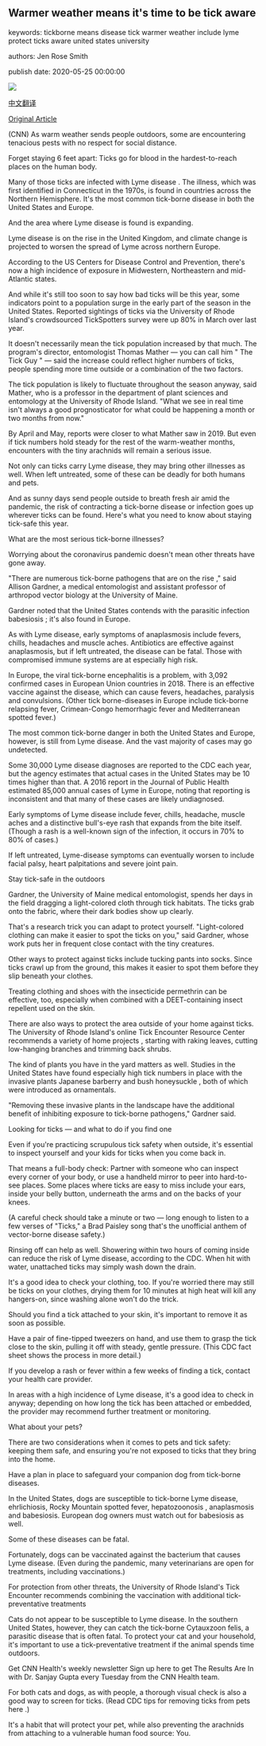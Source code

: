 ## Warmer weather means it's time to be tick aware

keywords: tickborne means disease tick warmer weather include lyme protect ticks aware united states university

authors: Jen Rose Smith

publish date: 2020-05-25 00:00:00

![](https://cdn.cnn.com/cnnnext/dam/assets/200522165811-01-tick-lyme-disease-safety-wellness-super-tease.jpg)

[中文翻译](Warmer%20weather%20means%20it%27s%20time%20to%20be%20tick%20aware_zh.md)

[Original Article](https://edition.cnn.com/2020/05/25/health/tick-lyme-disease-safety-wellness/index.html)

(CNN) As warm weather sends people outdoors, some are encountering tenacious pests with no respect for social distance.

Forget staying 6 feet apart: Ticks go for blood in the hardest-to-reach places on the human body.

Many of those ticks are infected with Lyme disease . The illness, which was first identified in Connecticut in the 1970s, is found in countries across the Northern Hemisphere. It's the most common tick-borne disease in both the United States and Europe.

And the area where Lyme disease is found is expanding.

Lyme disease is on the rise in the United Kingdom, and climate change is projected to worsen the spread of Lyme across northern Europe.

According to the US Centers for Disease Control and Prevention, there's now a high incidence of exposure in Midwestern, Northeastern and mid-Atlantic states.

And while it's still too soon to say how bad ticks will be this year, some indicators point to a population surge in the early part of the season in the United States. Reported sightings of ticks via the University of Rhode Island's crowdsourced TickSpotters survey were up 80% in March over last year.

It doesn't necessarily mean the tick population increased by that much. The program's director, entomologist Thomas Mather — you can call him " The Tick Guy " — said the increase could reflect higher numbers of ticks, people spending more time outside or a combination of the two factors.

The tick population is likely to fluctuate throughout the season anyway, said Mather, who is a professor in the department of plant sciences and entomology at the University of Rhode Island. "What we see in real time isn't always a good prognosticator for what could be happening a month or two months from now."

By April and May, reports were closer to what Mather saw in 2019. But even if tick numbers hold steady for the rest of the warm-weather months, encounters with the tiny arachnids will remain a serious issue.

Not only can ticks carry Lyme disease, they may bring other illnesses as well. When left untreated, some of these can be deadly for both humans and pets.

And as sunny days send people outside to breath fresh air amid the pandemic, the risk of contracting a tick-borne disease or infection goes up wherever ticks can be found. Here's what you need to know about staying tick-safe this year.

What are the most serious tick-borne illnesses?

Worrying about the coronavirus pandemic doesn't mean other threats have gone away.

"There are numerous tick-borne pathogens that are on the rise ," said Allison Gardner, a medical entomologist and assistant professor of arthropod vector biology at the University of Maine.

Gardner noted that the United States contends with the parasitic infection babesiosis ; it's also found in Europe.

As with Lyme disease, early symptoms of anaplasmosis include fevers, chills, headaches and muscle aches. Antibiotics are effective against anaplasmosis, but if left untreated, the disease can be fatal. Those with compromised immune systems are at especially high risk.

In Europe, the viral tick-borne encephalitis is a problem, with 3,092 confirmed cases in European Union countries in 2018. There is an effective vaccine against the disease, which can cause fevers, headaches, paralysis and convulsions. (Other tick borne-diseases in Europe include tick-borne relapsing fever, Crimean-Congo hemorrhagic fever and Mediterranean spotted fever.)

The most common tick-borne danger in both the United States and Europe, however, is still from Lyme disease. And the vast majority of cases may go undetected.

Some 30,000 Lyme disease diagnoses are reported to the CDC each year, but the agency estimates that actual cases in the United States may be 10 times higher than that. A 2016 report in the Journal of Public Health estimated 85,000 annual cases of Lyme in Europe, noting that reporting is inconsistent and that many of these cases are likely undiagnosed.

Early symptoms of Lyme disease include fever, chills, headache, muscle aches and a distinctive bull's-eye rash that expands from the bite itself. (Though a rash is a well-known sign of the infection, it occurs in 70% to 80% of cases.)

If left untreated, Lyme-disease symptoms can eventually worsen to include facial palsy, heart palpitations and severe joint pain.

Stay tick-safe in the outdoors

Gardner, the University of Maine medical entomologist, spends her days in the field dragging a light-colored cloth through tick habitats. The ticks grab onto the fabric, where their dark bodies show up clearly.

That's a research trick you can adapt to protect yourself. "Light-colored clothing can make it easier to spot the ticks on you," said Gardner, whose work puts her in frequent close contact with the tiny creatures.

Other ways to protect against ticks include tucking pants into socks. Since ticks crawl up from the ground, this makes it easier to spot them before they slip beneath your clothes.

Treating clothing and shoes with the insecticide permethrin can be effective, too, especially when combined with a DEET-containing insect repellent used on the skin.

There are also ways to protect the area outside of your home against ticks. The University of Rhode Island's online Tick Encounter Resource Center recommends a variety of home projects , starting with raking leaves, cutting low-hanging branches and trimming back shrubs.

The kind of plants you have in the yard matters as well. Studies in the United States have found especially high tick numbers in place with the invasive plants Japanese barberry and bush honeysuckle , both of which were introduced as ornamentals.

"Removing these invasive plants in the landscape have the additional benefit of inhibiting exposure to tick-borne pathogens," Gardner said.

Looking for ticks — and what to do if you find one

Even if you're practicing scrupulous tick safety when outside, it's essential to inspect yourself and your kids for ticks when you come back in.

That means a full-body check: Partner with someone who can inspect every corner of your body, or use a handheld mirror to peer into hard-to-see places. Some places where ticks are easy to miss include your ears, inside your belly button, underneath the arms and on the backs of your knees.

(A careful check should take a minute or two — long enough to listen to a few verses of "Ticks," a Brad Paisley song that's the unofficial anthem of vector-borne disease safety.)

Rinsing off can help as well. Showering within two hours of coming inside can reduce the risk of Lyme disease, according to the CDC. When hit with water, unattached ticks may simply wash down the drain.

It's a good idea to check your clothing, too. If you're worried there may still be ticks on your clothes, drying them for 10 minutes at high heat will kill any hangers-on, since washing alone won't do the trick.

Should you find a tick attached to your skin, it's important to remove it as soon as possible.

Have a pair of fine-tipped tweezers on hand, and use them to grasp the tick close to the skin, pulling it off with steady, gentle pressure. (This CDC fact sheet shows the process in more detail.)

If you develop a rash or fever within a few weeks of finding a tick, contact your health care provider.

In areas with a high incidence of Lyme disease, it's a good idea to check in anyway; depending on how long the tick has been attached or embedded, the provider may recommend further treatment or monitoring.

What about your pets?

There are two considerations when it comes to pets and tick safety: keeping them safe, and ensuring you're not exposed to ticks that they bring into the home.

Have a plan in place to safeguard your companion dog from tick-borne diseases.

In the United States, dogs are susceptible to tick-borne Lyme disease, ehrlichiosis, Rocky Mountain spotted fever, hepatozoonosis , anaplasmosis and babesiosis. European dog owners must watch out for babesiosis as well.

Some of these diseases can be fatal.

Fortunately, dogs can be vaccinated against the bacterium that causes Lyme disease. (Even during the pandemic, many veterinarians are open for treatments, including vaccinations.)

For protection from other threats, the University of Rhode Island's Tick Encounter recommends combining the vaccination with additional tick-preventative treatments

Cats do not appear to be susceptible to Lyme disease. In the southern United States, however, they can catch the tick-borne Cytauxzoon felis, a parasitic disease that is often fatal. To protect your cat and your household, it's important to use a tick-preventative treatment if the animal spends time outdoors.

Get CNN Health's weekly newsletter Sign up here to get The Results Are In with Dr. Sanjay Gupta every Tuesday from the CNN Health team.

For both cats and dogs, as with people, a thorough visual check is also a good way to screen for ticks. (Read CDC tips for removing ticks from pets here .)

It's a habit that will protect your pet, while also preventing the arachnids from attaching to a vulnerable human food source: You.